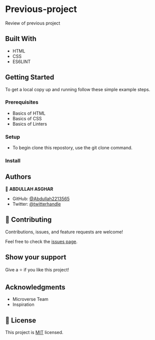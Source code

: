# Previous-project
 Review of previous project

## Built With

- HTML
- CSS
- ES6LINT

## Getting Started

To get a local copy up and running follow these simple example steps.

### Prerequisites
- Basics of HTML
- Basics of CSS
- Basics of Linters

### Setup
- To begin clone this repostory, use the git clone command.

### Install

## Authors

👤 **ABDULLAH ASGHAR**

- GitHub: [@Abdullah2213565](https://github.com/Abdullah2213565)
- Twitter: [@twitterhandle](https://twitter.com/twitterhandle)

## 🤝 Contributing

Contributions, issues, and feature requests are welcome!

Feel free to check the [issues page](../../issues/).

## Show your support

Give a ⭐️ if you like this project!

## Acknowledgments

- Microverse Team
- Inspiration

## 📝 License

This project is [MIT](./MIT.md) licensed.
